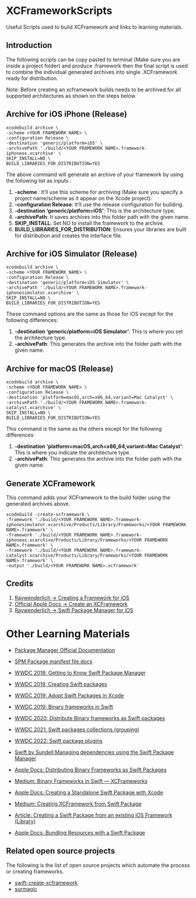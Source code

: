 # XCFrameworkScripts
Useful Scripts used to build XCFramework and links to learning materials. 

## Introduction
The following scripts can be copy pasted to terminal (Make sure you are inside a project folder) and produce .framework then the final script is used to combine the individual generated archives into single .XCFramework ready for distribution. 

Note: Before creating an xcframework builds needs to be archived for all supported architectures as shown on the steps below.  

## Archive for iOS iPhone (Release)

```shell
xcodebuild archive \
-scheme <YOUR FRAMEWORK NAME> \
-configuration Release \
-destination 'generic/platform=iOS' \
-archivePath './build/<YOUR FRAMEWORK NAME>.framework-iphoneos.xcarchive' \
SKIP_INSTALL=NO \
BUILD_LIBRARIES_FOR_DISTRIBUTION=YES

```
The above command will generate an archive of your framework by using the following list as inputs :

1. **-scheme <YOUR FRAMEWORK NAME>**: It’ll use this scheme for archiving (Make sure you specify a project name/scheme as it appear on the Xcode project).
2. **-configuration Release**: It’ll use the release configuration for building.
3. **-destination ‘generic/platform=iOS’**: This is the architecture type.
4. **-archivePath**: It saves archives into this folder path with the given name.
5. **SKIP_INSTALL**: Set NO to install the framework to the archive.
6. **BUILD_LIBRARIES_FOR_DISTRIBUTION**: Ensures your libraries are built for distribution and creates the interface file.



## Archive for iOS Simulator (Release)
```shell
xcodebuild archive \
-scheme <YOUR FRAMEWORK NAME> \
-configuration Release \
-destination 'generic/platform=iOS Simulator' \
-archivePath './build/<YOUR FRAMEWORK NAME>.framework-iphonesimulator.xcarchive' \
SKIP_INSTALL=NO \
BUILD_LIBRARIES_FOR_DISTRIBUTION=YES
```
  
  These command options are the same as those for iOS except for the following differences:

1. **-destination ‘generic/platform=iOS Simulator’**: This is where you set the architecture type.
2. **-archivePath**: This generates the archive into the folder path with the given name.
   
## Archive for macOS (Release)
  ```shell
  xcodebuild archive \
-scheme <YOUR FRAMEWORK NAME> \
-configuration Release \
-destination 'platform=macOS,arch=x86_64,variant=Mac Catalyst' \
-archivePath './build/<YOUR FRAMEWORK NAME>.framework-catalyst.xcarchive' \
SKIP_INSTALL=NO \
BUILD_LIBRARIES_FOR_DISTRIBUTION=YES
  ```
  
  This command is the same as the others except for the following differences:

1. **-destination ‘platform=macOS,arch=x86_64,variant=Mac Catalyst’**: This is where you indicate the architecture type.
2. **-archivePath**: This generates the archive into the folder path with the given name.


  ## Generate XCFramework
  This command adds your XCFramework to the build folder using the generated archives above.
  ```shell
  xcodebuild -create-xcframework \
-framework './build/<YOUR FRAMEWORK NAME>.framework-iphonesimulator.xcarchive/Products/Library/Frameworks/<YOUR FRAMEWORK NAME>.framework' \
-framework './build/<YOUR FRAMEWORK NAME>.framework-iphoneos.xcarchive/Products/Library/Frameworks/<YOUR FRAMEWORK NAME>.framework' \
-framework './build/<YOUR FRAMEWORK NAME>.framework-catalyst.xcarchive/Products/Library/Frameworks/<YOUR FRAMEWORK NAME>.framework' \
-output './build/<YOUR FRAMEWORK NAME>.xcframework'
  ```
  
## Credits
1. [Raywenderlich -> Creating a Framework for iOS](https://www.raywenderlich.com/17753301-creating-a-framework-for-ios#toc-anchor-002)
2. [Official Apple Docs -> Create an XCFramework](https://help.apple.com/xcode/mac/11.4/#/dev544efab96)
3. [Raywenderlich -> Swift Package Manager for iOS](https://www.raywenderlich.com/7242045-swift-package-manager-for-ios)
  
# Other Learning Materials
- [Package Manager Official Documentation](https://www.swift.org/package-manager/) 

- [SPM Package manifest file docs](https://docs.swift.org/package-manager/PackageDescription/PackageDescription.html)

- [WWDC 2018: Getting to Know Swift Package Manager](https://developer.apple.com/videos/play/wwdc2018/411/)

- [WWDC 2019, Creating Swift packages](https://developer.apple.com/wwdc19/410)

- [WWDC 2019: Adopt Swift Packages in Xcode](https://developer.apple.com/wwdc19/408)

- [WWDC 2019: Binary frameworks in Swift](https://developer.apple.com/wwdc19/416)
  
- [WWDC 2020: Distribute Binary frameworks as Swift packages](https://developer.apple.com/wwdc20/10147)

- [WWDC 2021: Swift packages collections (grouping)](https://developer.apple.com/wwdc21/10197)

- [WWDC 2022: Swift package plugins](https://developer.apple.com/wwdc22/110359)

- [Swift by Sundell:Managing dependencies using the Swift Package Manager](https://www.swiftbysundell.com/articles/managing-dependencies-using-the-swift-package-manager/)
  
- [Apple Docs: Distributing Binary Frameworks as Swift Packages](https://developer.apple.com/documentation/xcode/distributing-binary-frameworks-as-swift-packages) 
  
- [Medium: Binary Frameworks in Swift — XCFrameworks](https://medium.com/macoclock/binary-frameworks-in-swift-xcframeworks-5bd35f50e13a) 

- [Apple Docs: Creating a Standalone Swift Package with Xcode](https://developer.apple.com/documentation/xcode/creating-a-standalone-swift-package-with-xcode)

- [Medium: Creating XCFramework from Swift Package](https://mustafa-ysf.medium.com/creating-xcframework-from-swift-package-e8af6f44501f)

- [Article: Creating a Swift Package from an existing iOS Framework (Library)](https://emmanuelkehinde.io/creating-a-swift-package-from-an-existing-ios-framework-library/)

- [Apple Docs: Bundling Resources with a Swift Package](https://developer.apple.com/documentation/xcode/bundling-resources-with-a-swift-package)

## Related open source projects
The following is the list of open source projects which automate the process or creating frameworks. 
- [swift-create-xcframework](https://github.com/unsignedapps/swift-create-xcframework) 
- [surmagic](https://github.com/gurhub/surmagic) 
